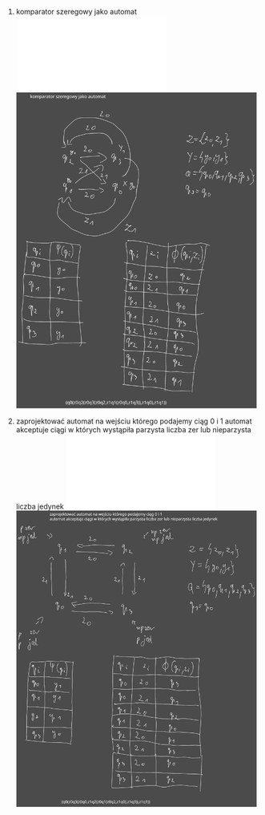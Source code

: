 1. komparator szeregowy jako automat
   ![](/Notatki/Semestr%203/Logika%20układów%20cyfrowych/Labolatoria/Labolatoria%203/zad1moore.xml)
   ![](/Notatki/Semestr%203/Logika%20układów%20cyfrowych/Labolatoria/Labolatoria%203/Drawing%202023-11-12%2015.38.34.excalidraw.svg)
   
2. zaprojektować automat na wejściu którego podajemy ciąg 0 i 1 automat akceptuje ciągi w których wystąpiła parzysta liczba zer lub nieparzysta liczba jedynek
   ![](/Notatki/Semestr%203/Logika%20układów%20cyfrowych/Labolatoria/Labolatoria%203/zad2moore.xml)
   ![](/Notatki/Semestr%203/Logika%20układów%20cyfrowych/Labolatoria/Labolatoria%203/Drawing%202023-11-12%2016.14.04.excalidraw.svg)